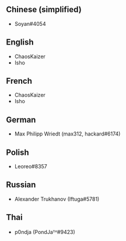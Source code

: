 ## Chinese (simplified)

- Soyan#4054

## English

- ChaosKaizer
- Isho

## French

- ChaosKaizer
- Isho

## German

- Max Philipp Wriedt (max312, hackard#6174)

## Polish

- Leoreo#8357

## Russian

- Alexander Trukhanov (Iftuga#5781)

## Thai

- p0ndja (PondJaᵀᴴ#9423)